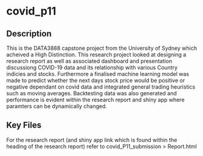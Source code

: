 # covid_p11

## Description
This is the DATA3888 capstone project from the University of Sydney which acheived a High Distinction. This research project looked at designing a research report as well as associated dashboard and presentation discussiong COVID-19 data and its relationship with various Country indicies and stocks. Furthermore a finalised machine learning model was made to predict whether the next days stock price would be positive or negative dependant on covid data and integrated general trading heuristics such as moving averages. Backtesting data was also generated and performance is evident within the research report and shiny app where paramters can be dynamically changed.

## Key Files
For the research report (and shiny app link which is found within the heading of the research report) refer to covid_P11_submission > Report.html
